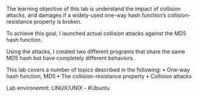 The learning objective of this lab is understand the impact of collision attacks, and damages if a widely-used one-way hash function’s collision-resistance property is broken.

To achieve this goal, I launched actual collision attacks against the MD5 hash function.

Using the attacks, I created two different programs that share the same MD5 hash but have completely different behaviors. 

This lab covers a number of topics described in the following:
• One-way hash function, MD5
• The collision-resistance property
• Collision attacks


Lab environemnt: LINUX/UNIX - #Ubuntu
